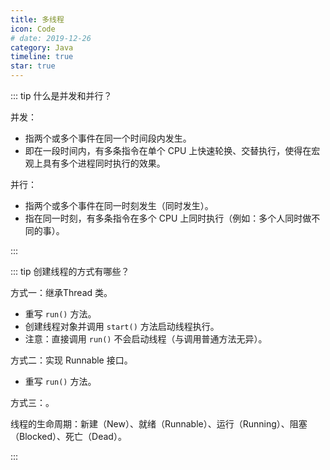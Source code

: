 ```yaml
---
title: 多线程
icon: Code
# date: 2019-12-26
category: Java
timeline: true
star: true
---
```


::: tip 什么是并发和并行？

并发：

- 指两个或多个事件在同一个时间段内发生。
- 即在一段时间内，有多条指令在单个 CPU 上快速轮换、交替执行，使得在宏观上具有多个进程同时执行的效果。

并行：

- 指两个或多个事件在同一时刻发生（同时发生）。
- 指在同一时刻，有多条指令在多个 CPU 上同时执行（例如：多个人同时做不同的事）。

:::

::: tip 创建线程的方式有哪些？

方式一：继承Thread 类。

- 重写 `run()` 方法。
- 创建线程对象并调用 `start()` 方法启动线程执行。
- 注意：直接调用 `run()` 不会启动线程（与调用普通方法无异）。

方式二：实现 Runnable 接口。

- 重写 `run()` 方法。

方式三：。

线程的生命周期：新建（New）、就绪（Runnable）、运行（Running）、阻塞（Blocked）、死亡（Dead）。

:::
